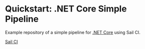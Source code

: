 # Quickstart: .NET Core Simple Pipeline

Example repository of a simple pipeline for [.NET Core](https://dotnet.github.io) using Sail CI.

[Sail CI](https://sail.ci)
